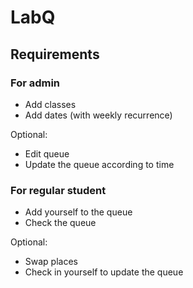 # LabQ

## Requirements

### For admin

- Add classes
- Add dates (with weekly recurrence)

Optional:

- Edit queue
- Update the queue according to time

### For regular student

- Add yourself to the queue
- Check the queue

Optional:

- Swap places
- Check in yourself to update the queue
